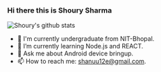 ### Hi there this is Shoury Sharma 
![Shoury's github stats](https://github-readme-stats.vercel.app/api?username=galanteria01&count_private=true&theme=radical)


- 🔭 I'm currently undergraduate from NIT-Bhopal.
- 🌱 I’m currently learning Node.js and REACT.
- 💬 Ask me about Android device bringup.
- 📫 How to reach me: shanuu12e@gmail.com.
